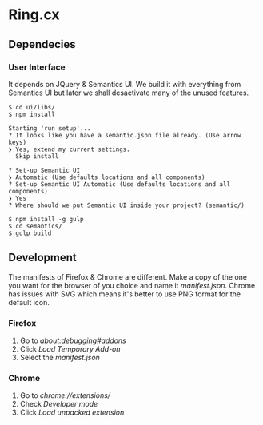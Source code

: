 # Ring.cx

## Dependecies

### User Interface

It depends on JQuery & Semantics UI. We build it with everything from Semantics UI but later we shall desactivate many of the unused features.

    $ cd ui/libs/
    $ npm install

    Starting 'run setup'...
    ? It looks like you have a semantic.json file already. (Use arrow keys)
    ❯ Yes, extend my current settings.
      Skip install

    ? Set-up Semantic UI
    ❯ Automatic (Use defaults locations and all components)
    ? Set-up Semantic UI Automatic (Use defaults locations and all components)
    ❯ Yes
    ? Where should we put Semantic UI inside your project? (semantic/)

    $ npm install -g gulp
    $ cd semantics/
    $ gulp build

## Development

The manifests of Firefox & Chrome are different. Make a copy of the one you want for the browser of you choice and name it *manifest.json*. Chrome has issues with SVG which means it's better to use PNG format for the default icon.

### Firefox

1. Go to *about:debugging#addons*
2. Click *Load Temporary Add-on*
3. Select the *manifest.json*

### Chrome

1. Go to *chrome://extensions/*
2. Check *Developer mode*
3. Click *Load unpacked extension*

